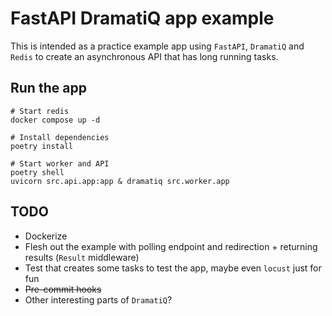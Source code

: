 # FastAPI DramatiQ app example

This is intended as a practice example app using `FastAPI`, `DramatiQ` and `Redis` to create an
asynchronous API that has long running tasks.

## Run the app

```
# Start redis
docker compose up -d

# Install dependencies
poetry install

# Start worker and API
poetry shell
uvicorn src.api.app:app & dramatiq src.worker.app
```

## TODO

- Dockerize
- Flesh out the example with polling endpoint and redirection + returning results (`Result`
  middleware)
- Test that creates some tasks to test the app, maybe even `locust` just for fun
- ~~Pre-commit hooks~~
- Other interesting parts of `DramatiQ`?
